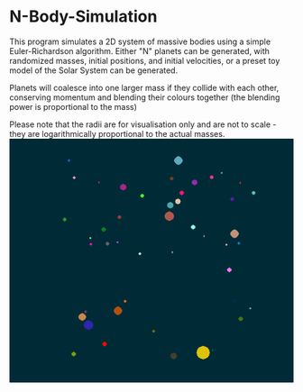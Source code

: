 # N-Body-Simulation
This program simulates a 2D system of massive bodies using a simple Euler-Richardson algorithm.
Either "N" planets can be generated, with randomized masses, initial positions, and initial velocities, or a preset toy model of the Solar System can be generated.

Planets will coalesce into one larger mass if they collide with each other, conserving momentum and blending their colours together (the blending power is proportional to the mass)

Please note that the radii are for visualisation only and are not to scale - they are logarithmically proportional to the actual masses.
![Sample Output](dustcloud2.gif)
